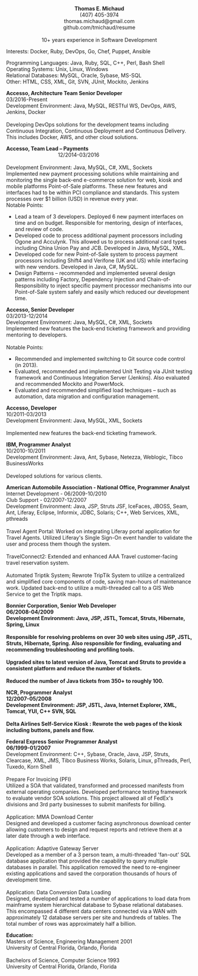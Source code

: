 <P align="center">
<b>Thomas E. Michaud</b><br/>
(407) 405-3974<br/>
thomas.michaud@gmail.com<br/>
github.com/tmichaud/resume<br/>
<br/>
10+ years experience in Software Development 
</P>
<P>
Interests: Docker, Ruby, DevOps, Go, Chef, Puppet, Ansible
</P>
<P>
Programming Languages: Java, Ruby, SQL, C++, Perl, Bash Shell<br/>
Operating Systems: Unix, Linux, Windows<br/>
Relational Databases: MySQL, Oracle, Sybase, MS-SQL<br/>
Other: HTML, CSS, XML, Git, SVN, JUnit, Mockito, Jenkins<br/>
</P>
<P>
<b>Accesso, Architecture Team Senior Developer</b><br/>
03/2016-Present<br/>
Development Environment: Java, MySQL, RESTful WS, DevOps, AWS, Jenkins, Docker<br/>
<br/>
Developing DevOps solutions for the development teams including Continuous Integration, Continuous Deployment and Continuous Delivery. This includes Docker, AWS, and other cloud solutions.<br/>
</P>
<P>
<div align="left" style="width:50%;">
<b>Accesso, Team Lead – Payments</b>
</div><div align="right" style="width:50%;">
12/2014-03/2016</div><br/> 
Development Environment:	Java, MySQL, C#, XML, Sockets
<br/>
Implemented new payment processing solutions while maintaining and monitoring the single back-end e-commerce solution for web, kiosk and mobile platforms Point-of-Sale platforms.  These new features and interfaces had to be within PCI compliance and standards.  This system processes over $1 billion (USD) in revenue every year. 
<br/>
Notable Points:
<ul>
<li>Lead a team of 3 developers.  Deployed 6 new payment interfaces on time and on budget.  Responsible for mentoring, design of interfaces, and review of code.</li>
<li>Developed code to process additional payment processors including Ogone and Acculynk.  This allowed us to process additional card types including China Union Pay and JCB.  Developed in Java, MySQL, XML.</li>
<li>Developed code for new Point-of-Sale system to process payment processors including Shift4 and Verifone (UK and US) while interfacing with new vendors.  Developed in Java, C#, MySQL.</li> 
<li>Design Patterns – recommended and implemented several design patterns including Factory, Dependency Injection and Chain-of-Responsibility to inject specific payment processor mechanisms into our Point-of-Sale system safely and easily which reduced our development time.</li>
</ul>
</P>
<P>
<b>Accesso, Senior Developer</b><br/>
03/2013-12/2014<br/>
Development Environment: Java, MySQL, C#, XML, Sockets<br/>
Implemented new features the back-end ticketing framework and providing mentoring to developers.<br/>
<br/>
Notable Points:
<ul>
<li>Recommended and implemented switching to Git source code control (in 2013).</li>
<li>Evaluated, recommended and implemented Unit Testing via JUnit testing framework and Continuous Integration Server (Jenkins).  Also evaluated and recommended Mockito and PowerMock.</li>
<li>Evaluated and recommended simplified load techniques – such as automation, data migration and configuration management.</li>
</ul>
</P>
<P>
<b>Accesso, Developer</b><br/>
10/2011-03/2013<br/>
Development Environment: Java, MySQL, XML, Sockets<br/>
<br/>
Implemented new features the back-end ticketing framework.<br/>
</P>
<P>
<b>IBM, Programmer Analyst</b><br/>
10/2010-10/2011<br/>
Development Environment: Java, Ant, Sybase, Netezza, Weblogic, Tibco BusinessWorks<br/>
<br/>
Developed solutions for various clients.
</P>
<P>
<b>American Automobile Association - National Office, Programmer Analyst</b><br/>
Internet Development - 06/2009-10/2010<br/>
Club Support - 02/2007-12/2007<br/>
Development Environment:	Java, JSP, Struts JSF, IceFaces, JBOSS, Seam, Ant, Liferay, Eclipse, Informix, JDBC, Solaris; C++, Web Services, XML, pthreads<br/>
<br/>
Travel Agent Portal: Worked on integrating Liferay portal application for Travel Agents. Utilized Liferay's Single Sign-On event handler to validate the user and process them though the system.<br/> 
<br/>
TravelConnect2:  Extended and enhanced AAA Travel customer-facing travel reservation system.<br/> 
<br/>
Automated Triptik System; Rewrote TripTik System to utilize a centralized and simplified core components of code, saving man-hours of maintenance work.  Updated back-end to utilize a multi-threaded call to a GIS Web Service to get the Triptik maps.<br/> 
</P>
<P>
<b>Bonnier Corporation, Senior Web Developer<b><br/>
06/2008-04/2009<br/>
Development Environment:	Java, JSP, JSTL, Tomcat, Struts, Hibernate, Spring, Linux<br/>
<br/>
Responsible for resolving problems on over 30 web sites using JSP, JSTL, Struts, Hibernate, Spring.  Also responsible for finding, evaluating and recommending troubleshooting and profiling tools.<br/> 
<br/>
Upgraded sites to latest version of Java, Tomcat and Struts to provide a consistent platform and reduce the number of tickets.<br/> 
<br/>
Reduced the number of Java tickets from 350+ to roughly 100.<br/> 
</P>
<P>
<b>NCR, Programmer Analyst</b><br/>
12/2007-05/2008</b><br/>
Development Environment: JSP, JSTL, Java, Internet Explorer, XML, Tomcat, YUI, C++ SVN, SQL<br/>
<br/>
Delta Airlines Self-Service Kiosk : Rewrote the web pages of the kiosk including buttons, panels and flow.<br/>
</P>
<P>
<b>Federal Express Senior Programmer Analyst</b><br/>
06/1999-01/2007 </b><br/>
Development Environment: C++, Sybase, Oracle, Java, JSP, Struts,  Clearcase, XML, JMS, Tibco Business Works, Solaris, Linux, pThreads, Perl, Tuxedo, Korn Shell</b><br/>
<br/>
Prepare For Invoicing (PFI)<br/> 
Utilized a SOA that validated, transformed and processed manifests from external operating companies. Developed performance testing framework to evaluate vendor SOA solutions. This project allowed all of FedEx's divisions and 3rd party businesses to submit manifests for billing.<br/> 
<br/>
Application: MMA Download Center<br/> 
Designed and developed a customer facing asynchronous download center allowing customers to design and request reports and retrieve them at a later date through a web interface.<br/> 
<br/>
Application: Adaptive Gateway Server<br/> 
Developed as a member of a 3 person team, a multi-threaded 'fan-out' SQL database application that provided the capability to query multiple databases in parallel. This application removed the need to re-engineer existing applications and saved the corporation thousands of hours of development time.<br/> 
<br/>
Application: Data Conversion Data Loading<br/> 
Designed, developed and tested a number of applications to load data from mainframe system hierarchical database to Sybase relational databases. This encompassed 4 different data centers connected via a WAN with approximately 12 database servers per site and hundreds of tables. The total number of rows was approximately half a billion. 
</P>
<P>
<b>Education:</b><br/>
Masters of Science, Engineering Management 2001 <br/>
University of Central Florida, Orlando, Florida <br/>
<br/>
Bachelors of Science, Computer Science 1993 <br/>
University of Central Florida, Orlando, Florida <br/>
</P>











